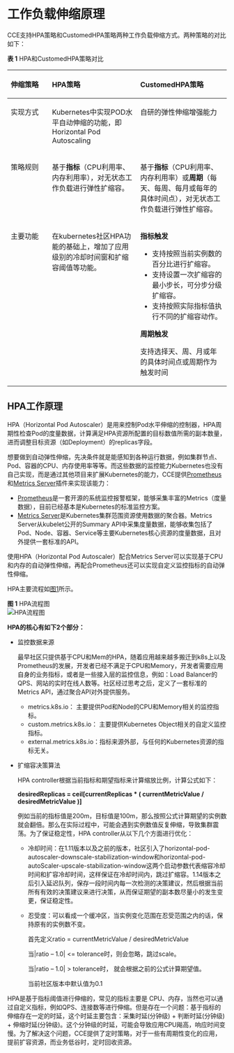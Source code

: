 # 工作负载伸缩原理<a name="cce_10_0290"></a>

CCE支持HPA策略和CustomedHPA策略两种工作负载伸缩方式。两种策略的对比如下：

**表 1**  HPA和CustomedHPA策略对比

<a name="table8891131432815"></a>
<table><thead align="left"><tr id="row13891131410285"><th class="cellrowborder" valign="top" width="18.801880188018803%" id="mcps1.2.4.1.1"><p id="p1489121415287"><a name="p1489121415287"></a><a name="p1489121415287"></a>伸缩策略</p>
</th>
<th class="cellrowborder" valign="top" width="40.22402240224022%" id="mcps1.2.4.1.2"><p id="p14891714182816"><a name="p14891714182816"></a><a name="p14891714182816"></a>HPA策略</p>
</th>
<th class="cellrowborder" valign="top" width="40.97409740974097%" id="mcps1.2.4.1.3"><p id="p1891171472818"><a name="p1891171472818"></a><a name="p1891171472818"></a>CustomedHPA策略</p>
</th>
</tr>
</thead>
<tbody><tr id="row17891191413288"><td class="cellrowborder" valign="top" width="18.801880188018803%" headers="mcps1.2.4.1.1 "><p id="p1689191442819"><a name="p1689191442819"></a><a name="p1689191442819"></a>实现方式</p>
</td>
<td class="cellrowborder" valign="top" width="40.22402240224022%" headers="mcps1.2.4.1.2 "><p id="p148916140283"><a name="p148916140283"></a><a name="p148916140283"></a>Kubernetes中实现POD水平自动伸缩的功能，即Horizontal Pod Autoscaling</p>
</td>
<td class="cellrowborder" valign="top" width="40.97409740974097%" headers="mcps1.2.4.1.3 "><p id="p5891514192817"><a name="p5891514192817"></a><a name="p5891514192817"></a>自研的弹性伸缩增强能力</p>
</td>
</tr>
<tr id="row1189151452816"><td class="cellrowborder" valign="top" width="18.801880188018803%" headers="mcps1.2.4.1.1 "><p id="p13891161414287"><a name="p13891161414287"></a><a name="p13891161414287"></a>策略规则</p>
</td>
<td class="cellrowborder" valign="top" width="40.22402240224022%" headers="mcps1.2.4.1.2 "><p id="p1689121442811"><a name="p1689121442811"></a><a name="p1689121442811"></a>基于<strong id="b5412115419013"><a name="b5412115419013"></a><a name="b5412115419013"></a>指标</strong>（CPU利用率、内存利用率），对无状态工作负载进行弹性扩缩容。</p>
</td>
<td class="cellrowborder" valign="top" width="40.97409740974097%" headers="mcps1.2.4.1.3 "><p id="p48911514182810"><a name="p48911514182810"></a><a name="p48911514182810"></a>基于<strong id="b71841849504"><a name="b71841849504"></a><a name="b71841849504"></a>指标</strong>（CPU利用率、内存利用率）或<strong id="b046514511014"><a name="b046514511014"></a><a name="b046514511014"></a>周期</strong>（每天、每周、每月或每年的具体时间点），对无状态工作负载进行弹性扩缩容。</p>
</td>
</tr>
<tr id="row19891161415282"><td class="cellrowborder" valign="top" width="18.801880188018803%" headers="mcps1.2.4.1.1 "><p id="p14891614102816"><a name="p14891614102816"></a><a name="p14891614102816"></a>主要功能</p>
</td>
<td class="cellrowborder" valign="top" width="40.22402240224022%" headers="mcps1.2.4.1.2 "><p id="p4891114142812"><a name="p4891114142812"></a><a name="p4891114142812"></a>在kubernetes社区HPA功能的基础上，增加了应用级别的冷却时间窗和扩缩容阈值等功能。</p>
</td>
<td class="cellrowborder" valign="top" width="40.97409740974097%" headers="mcps1.2.4.1.3 "><p id="p6102174919572"><a name="p6102174919572"></a><a name="p6102174919572"></a><strong id="b4230421408"><a name="b4230421408"></a><a name="b4230421408"></a>指标触发</strong></p>
<a name="ul0749241175310"></a><a name="ul0749241175310"></a><ul id="ul0749241175310"><li>支持按照当前实例数的百分比进行扩缩容。</li><li>支持设置一次扩缩容的最小步长，可分步分级扩缩容。</li><li>支持按照实际指标值执行不同的扩缩容动作。</li></ul>
<p id="p769953205819"><a name="p769953205819"></a><a name="p769953205819"></a><strong id="b615104513020"><a name="b615104513020"></a><a name="b615104513020"></a>周期触发</strong></p>
<p id="p1380110918588"><a name="p1380110918588"></a><a name="p1380110918588"></a>支持选择天、周、月或年的具体时间点或周期作为触发时间</p>
</td>
</tr>
</tbody>
</table>

## HPA工作原理<a name="zh-cn_topic_0000001134985539_section4414215184010"></a>

HPA（Horizontal Pod Autoscaler）是用来控制Pod水平伸缩的控制器，HPA周期性检查Pod的度量数据，计算满足HPA资源所配置的目标数值所需的副本数量，进而调整目标资源（如Deployment）的replicas字段。

想要做到自动弹性伸缩，先决条件就是能感知到各种运行数据，例如集群节点、Pod、容器的CPU、内存使用率等等。而这些数据的监控能力Kubernetes也没有自己实现，而是通过其他项目来扩展Kubernetes的能力，CCE提供[Prometheus](https://prometheus.io/)和[Metrics Server](https://github.com/kubernetes-sigs/metrics-server)插件来实现该能力：

-   [Prometheus](https://prometheus.io/)是一套开源的系统监控报警框架，能够采集丰富的Metrics（度量数据），目前已经基本是Kubernetes的标准监控方案。
-   [Metrics Server](https://github.com/kubernetes-sigs/metrics-server)是Kubernetes集群范围资源使用数据的聚合器。Metrics Server从kubelet公开的Summary API中采集度量数据，能够收集包括了Pod、Node、容器、Service等主要Kubernetes核心资源的度量数据，且对外提供一套标准的API。

使用HPA（Horizontal Pod Autoscaler）配合Metrics Server可以实现基于CPU和内存的自动弹性伸缩，再配合Prometheus还可以实现自定义监控指标的自动弹性伸缩。

HPA主要流程如[图1](#fig4979183710538)所示。

**图 1**  HPA流程图<a name="fig4979183710538"></a>  
![](figures/HPA流程图.png "HPA流程图")

**HPA的核心有如下2个部分：**

-   监控数据来源

    最早社区只提供基于CPU和Mem的HPA，随着应用越来越多搬迁到k8s上以及Prometheus的发展，开发者已经不满足于CPU和Memory，开发者需要应用自身的业务指标，或者是一些接入层的监控信息，例如：Load Balancer的QPS、网站的实时在线人数等。社区经过思考之后，定义了一套标准的Metrics API，通过聚合API对外提供服务。

    -   metrics.k8s.io： 主要提供Pod和Node的CPU和Memory相关的监控指标。
    -   custom.metrics.k8s.io： 主要提供Kubernetes Object相关的自定义监控指标。
    -   external.metrics.k8s.io：指标来源外部，与任何的Kubernetes资源的指标无关。

-   扩缩容决策算法

    HPA controller根据当前指标和期望指标来计算缩放比例，计算公式如下：

    **desiredReplicas = ceil\[currentReplicas \* \( currentMetricValue / desiredMetricValue \)\]**

    例如当前的指标值是200m，目标值是100m，那么按照公式计算期望的实例数就会翻倍。那么在实际过程中，可能会遇到实例数值反复伸缩，导致集群震荡。为了保证稳定性，HPA controller从以下几个方面进行优化：

    -   冷却时间：在1.11版本以及之前的版本，社区引入了horizontal-pod-autoscaler-downscale-stabilization-window和horizontal-pod-autoScaler-upscale-stabilization-window这两个启动参数代表缩容冷却时间和扩容冷却时间，这样保证在冷却时间内，跳过扩缩容。1.14版本之后引入延迟队列，保存一段时间内每一次检测的决策建议，然后根据当前所有有效的决策建议来进行决策，从而保证期望的副本数尽量小的发生变更，保证稳定性。
    -   忍受度：可以看成一个缓冲区，当实例变化范围在忍受范围之内的话，保持原有的实例数不变。

        首先定义ratio = currentMetricValue / desiredMetricValue

        当|ratio – 1.0| <= tolerance时，则会忽略，跳过scale。

        当|ratio – 1.0| \> tolerance时， 就会根据之前的公式计算期望值。

        当前社区版本中默认值为0.1



HPA是基于指标阈值进行伸缩的，常见的指标主要是 CPU、内存，当然也可以通过自定义指标，例如QPS、连接数等进行伸缩。但是存在一个问题：基于指标的伸缩存在一定的时延，这个时延主要包含：采集时延\(分钟级\) + 判断时延\(分钟级\) + 伸缩时延\(分钟级\)。这个分钟级的时延，可能会导致应用CPU飚高，响应时间变慢。为了解决这个问题，CCE提供了定时策略，对于一些有周期性变化的应用，提前扩容资源，而业务低谷时，定时回收资源。

